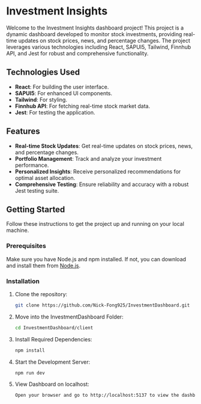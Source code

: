 # Investment Insights

Welcome to the Investment Insights dashboard project! This project is a dynamic dashboard developed to monitor stock investments, providing real-time updates on stock prices, news, and percentage changes. The project leverages various technologies including React, SAPUI5, Tailwind, Finnhub API, and Jest for robust and comprehensive functionality.

## Technologies Used

- **React**: For building the user interface.
- **SAPUI5**: For enhanced UI components.
- **Tailwind**: For styling.
- **Finnhub API**: For fetching real-time stock market data.
- **Jest**: For testing the application.

## Features

- **Real-time Stock Updates**: Get real-time updates on stock prices, news, and percentage changes.
- **Portfolio Management**: Track and analyze your investment performance.
- **Personalized Insights**: Receive personalized recommendations for optimal asset allocation.
- **Comprehensive Testing**: Ensure reliability and accuracy with a robust Jest testing suite.

## Getting Started

Follow these instructions to get the project up and running on your local machine.

### Prerequisites

Make sure you have Node.js and npm installed. If not, you can download and install them from [Node.js](https://nodejs.org/).

### Installation

1. Clone the repository:
   ```bash
   git clone https://github.com/Nick-Fong925/InvestmentDashboard.git

   
2. Move into the InvestmentDashboard Folder:
   ```bash
   cd InvestmentDashboard/client

   
3. Install Required Dependencies:
   ```bash
   npm install

   
4. Start the Development Server:
   ```bash
   npm run dev

5. View Dashboard on localhost:
   ```bash
   Open your browser and go to http://localhost:5137 to view the dashboard.
